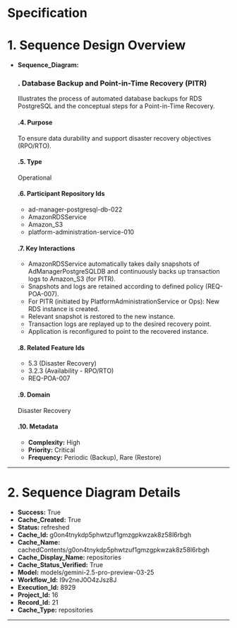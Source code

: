 # Specification

# 1. Sequence Design Overview

- **Sequence_Diagram:**
  ### . Database Backup and Point-in-Time Recovery (PITR)
  Illustrates the process of automated database backups for RDS PostgreSQL and the conceptual steps for a Point-in-Time Recovery.

  #### .4. Purpose
  To ensure data durability and support disaster recovery objectives (RPO/RTO).

  #### .5. Type
  Operational

  #### .6. Participant Repository Ids
  
  - ad-manager-postgresql-db-022
  - AmazonRDSService
  - Amazon_S3
  - platform-administration-service-010
  
  #### .7. Key Interactions
  
  - AmazonRDSService automatically takes daily snapshots of AdManagerPostgreSQLDB and continuously backs up transaction logs to Amazon_S3 (for PITR).
  - Snapshots and logs are retained according to defined policy (REQ-POA-007).
  - For PITR (initiated by PlatformAdministrationService or Ops): New RDS instance is created.
  - Relevant snapshot is restored to the new instance.
  - Transaction logs are replayed up to the desired recovery point.
  - Application is reconfigured to point to the recovered instance.
  
  #### .8. Related Feature Ids
  
  - 5.3 (Disaster Recovery)
  - 3.2.3 (Availability - RPO/RTO)
  - REQ-POA-007
  
  #### .9. Domain
  Disaster Recovery

  #### .10. Metadata
  
  - **Complexity:** High
  - **Priority:** Critical
  - **Frequency:** Periodic (Backup), Rare (Restore)
  


---

# 2. Sequence Diagram Details

- **Success:** True
- **Cache_Created:** True
- **Status:** refreshed
- **Cache_Id:** g0on4tnykdp5phwtzuf1gmzgpkwzak8z58l6rbgh
- **Cache_Name:** cachedContents/g0on4tnykdp5phwtzuf1gmzgpkwzak8z58l6rbgh
- **Cache_Display_Name:** repositories
- **Cache_Status_Verified:** True
- **Model:** models/gemini-2.5-pro-preview-03-25
- **Workflow_Id:** I9v2neJ0O4zJsz8J
- **Execution_Id:** 8929
- **Project_Id:** 16
- **Record_Id:** 21
- **Cache_Type:** repositories


---

